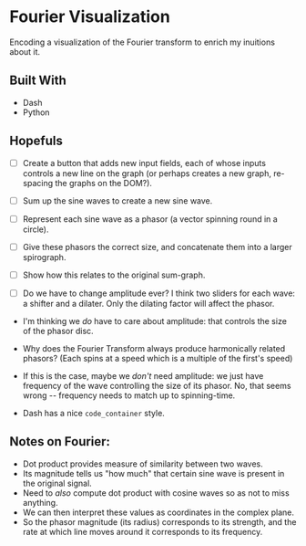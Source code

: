
# Fourier Visualization
Encoding a visualization of the Fourier transform to enrich my inuitions about it.

## Built With
- Dash
- Python

## Hopefuls
- [ ] Create a button that adds new input fields, each of whose inputs controls a new line on the graph (or perhaps creates a new graph, re-spacing the graphs on the DOM?).
- [ ] Sum up the sine waves to create a new sine wave.
- [ ] Represent each sine wave as a phasor (a vector spinning round in a circle).
- [ ] Give these phasors the correct size, and concatenate them into a larger spirograph.
- [ ] Show how this relates to the original sum-graph.

- [ ] Do we have to change amplitude ever? I think two sliders for each wave: a shifter and a dilater. Only the dilating factor will affect the phasor.
- I'm thinking we *do* have to care about amplitude: that controls the size of the phasor disc.

- Why does the Fourier Transform always produce harmonically related phasors? (Each spins at a speed which is a multiple of the first's speed)

- If this is the case, maybe we *don't* need amplitude: we just have frequency of the wave controlling the size of its phasor. No, that seems wrong -- frequency needs to match up to spinning-time.
- Dash has a nice `code_container` style.

## Notes on Fourier:
- Dot product provides measure of similarity between two waves.
- Its magnitude tells us "how much" that certain sine wave is present in the original signal.
- Need to *also* compute dot product with cosine waves so as not to miss anything.
- We can then interpret these values as coordinates in the complex plane.
- So the phasor magnitude (its radius) corresponds to its strength, and the rate at which line moves around it corresponds to its frequency.

